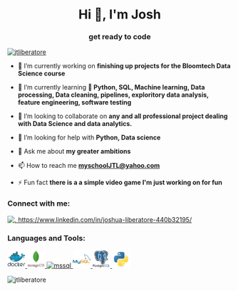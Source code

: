 <h1 align="center">Hi 👋, I'm Josh</h1>
<h3 align="center">get ready to code</h3>

<p align="left"> <a href="https://github.com/ryo-ma/github-profile-trophy"><img src="https://github-profile-trophy.vercel.app/?username=jtliberatore" alt="jtliberatore" /></a> </p>

- 🔭 I’m currently working on **finishing up projects for the Bloomtech Data Science course**

- 🌱 I’m currently learning **🌱 Python, SQL, Machine learning, Data processing, Data cleaning, pipelines, exploritory data analysis, feature engineering, software testing**

- 👯 I’m looking to collaborate on **any and all professional project dealing with Data Science and data analytics.**

- 🤝 I’m looking for help with **Python, Data science**

- 💬 Ask me about **my greater ambitions**

- 📫 How to reach me **myschoolJTL@yahoo.com**

- ⚡ Fun fact **there is a a simple video game I'm just working on for fun**

<h3 align="left">Connect with me:</h3>
<p align="left">
<a href="https://linkedin.com/in/, https://www.linkedin.com/in/joshua-liberatore-440b32195/" target="blank"><img align="center" src="https://raw.githubusercontent.com/rahuldkjain/github-profile-readme-generator/master/src/images/icons/Social/linked-in-alt.svg" alt=", https://www.linkedin.com/in/joshua-liberatore-440b32195/" height="30" width="40" /></a>
</p>

<h3 align="left">Languages and Tools:</h3>
<p align="left"> <a href="https://www.docker.com/" target="_blank" rel="noreferrer"> <img src="https://raw.githubusercontent.com/devicons/devicon/master/icons/docker/docker-original-wordmark.svg" alt="docker" width="40" height="40"/> </a> <a href="https://www.mongodb.com/" target="_blank" rel="noreferrer"> <img src="https://raw.githubusercontent.com/devicons/devicon/master/icons/mongodb/mongodb-original-wordmark.svg" alt="mongodb" width="40" height="40"/> </a> <a href="https://www.microsoft.com/en-us/sql-server" target="_blank" rel="noreferrer"> <img src="https://www.svgrepo.com/show/303229/microsoft-sql-server-logo.svg" alt="mssql" width="40" height="40"/> </a> <a href="https://www.mysql.com/" target="_blank" rel="noreferrer"> <img src="https://raw.githubusercontent.com/devicons/devicon/master/icons/mysql/mysql-original-wordmark.svg" alt="mysql" width="40" height="40"/> </a> <a href="https://www.postgresql.org" target="_blank" rel="noreferrer"> <img src="https://raw.githubusercontent.com/devicons/devicon/master/icons/postgresql/postgresql-original-wordmark.svg" alt="postgresql" width="40" height="40"/> </a> <a href="https://www.python.org" target="_blank" rel="noreferrer"> <img src="https://raw.githubusercontent.com/devicons/devicon/master/icons/python/python-original.svg" alt="python" width="40" height="40"/> </a> </p>

<p><img align="center" src="https://github-readme-stats.vercel.app/api/top-langs?username=jtliberatore&show_icons=true&locale=en&layout=compact" alt="jtliberatore" /></p>
